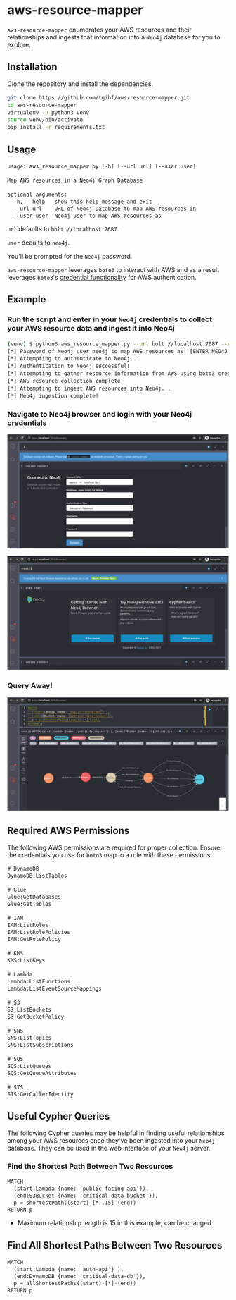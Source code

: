 # aws-resource-mapper

`aws-resource-mapper` enumerates your AWS resources and their relationships and ingests that information into a `Neo4j` database for you to explore.

## Installation

Clone the repository and install the dependencies.

```bash
git clone https://github.com/tgihf/aws-resource-mapper.git
cd aws-resource-mapper
virtualenv -p python3 venv
source venv/bin/activate
pip install -r requirements.txt
```

## Usage

```text
usage: aws_resource_mapper.py [-h] [--url url] [--user user]

Map AWS resources in a Neo4j Graph Database

optional arguments:
  -h, --help   show this help message and exit
  --url url    URL of Neo4j Database to map AWS resources in
  --user user  Neo4j user to map AWS resources as
```

`url` defaults to `bolt://localhost:7687`.

`user` deaults to `neo4j`.

You'll be prompted for the `Neo4j` password.

`aws-resource-mapper` leverages `boto3` to interact with AWS and as a result leverages `boto3`'s [credential functionality](https://boto3.amazonaws.com/v1/documentation/api/latest/guide/credentials.html) for AWS authentication.

## Example

### Run the script and enter in your `Neo4j` credentials to collect your AWS resource data and ingest it into Neo4j

```bash
(venv) $ python3 aws_resource_mapper.py --url bolt://localhost:7687 --user neo4j
[*] Password of Neo4j user neo4j to map AWS resources as: [ENTER NEO4J PASSWORD]
[*] Attempting to authenticate to Neo4j...
[*] Authentication to Neo4j successful!
[*] Attempting to gather resource information from AWS using boto3 credentials...
[*] AWS resource collection complete
[*] Attempting to ingest AWS resources into Neo4j...
[*] Neo4j ingestion complete!
```

### Navigate to Neo4j browser and login with your Neo4j credentials

![Neo4j Login Page](images/neo4j-login.png)

![Neo4j Browser](images/neo4j-browser.png)

### Query Away!

![Example Neo4j Query](images/neo4j-query.png)

## Required AWS Permissions

The following AWS permissions are required for proper collection. Ensure the credentials you use for `boto3` map to a role with these permissions.

```text
# DynamoDB
DynamoDB:ListTables

# Glue
Glue:GetDatabases
Glue:GetTables

# IAM
IAM:ListRoles
IAM:ListRolePolicies
IAM:GetRolePolicy

# KMS
KMS:ListKeys

# Lambda
Lambda:ListFunctions
Lambda:ListEventSourceMappings

# S3
S3:ListBuckets
S3:GetBucketPolicy

# SNS
SNS:ListTopics
SNS:ListSubscriptions

# SQS
SQS:ListQueues
SQS:GetQueueAttributes

# STS
STS:GetCallerIdentity
```

## Useful Cypher Queries

The following Cypher queries may be helpful in finding useful relationships among your AWS resources once they've been ingested into your `Neo4j` database. They can be used in the web interface of your `Neo4j` server.

### Find the Shortest Path Between Two Resources

```cypher
MATCH
  (start:Lambda {name: 'public-facing-api'}),
  (end:S3Bucket {name: 'critical-data-bucket'}),
  p = shortestPath((start)-[*..15]-(end))
RETURN p
```

* Maximum relationship length is 15 in this example, can be changed

## Find All Shortest Paths Between Two Resources

```cypher
MATCH
  (start:Lambda {name: 'auth-api'} ),
  (end:DynamoDB {name: 'critical-data-db'}),
  p = allShortestPaths((start)-[*]-(end))
RETURN p
```
